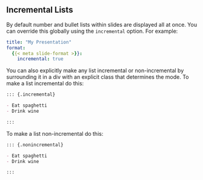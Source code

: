 ## Incremental Lists

By default number and bullet lists within slides are displayed all at once. You can override this globally using the `incremental` option. For example:

``` yaml
title: "My Presentation"
format:
  {{< meta slide-format >}}:
    incremental: true   
```

You can also explicitly make any list incremental or non-incremental by surrounding it in a div with an explicit class that determines the mode. To make a list incremental do this:

``` markdown
::: {.incremental}

- Eat spaghetti
- Drink wine

:::
```

To make a list non-incremental do this:

``` markdown
::: {.nonincremental}

- Eat spaghetti
- Drink wine

:::
```
